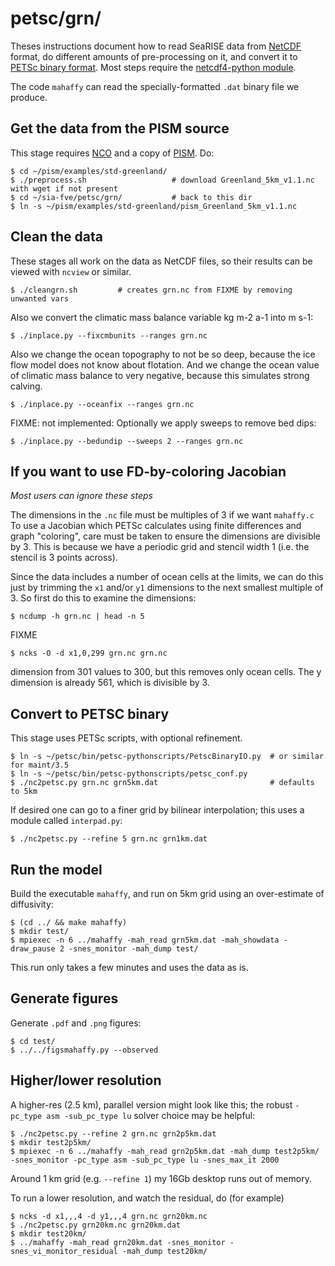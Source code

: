 petsc/grn/
==========

Theses instructions document how to read SeaRISE data from
[NetCDF](FIXME) format, do different amounts of pre-processing on it, and convert it
to [PETSc binary format](FIXME).  Most steps require the
[netcdf4-python module](https://github.com/Unidata/netcdf4-python).

The code `mahaffy` can read the specially-formatted `.dat` binary file we produce.


Get the data from the PISM source
---------------------------------

This stage requires [NCO](http://nco.sourceforge.net/) and a
copy of [PISM](http://www.pism-docs.org).  Do:

    $ cd ~/pism/examples/std-greenland/
    $ ./preprocess.sh                   # download Greenland_5km_v1.1.nc with wget if not present
    $ cd ~/sia-fve/petsc/grn/           # back to this dir
    $ ln -s ~/pism/examples/std-greenland/pism_Greenland_5km_v1.1.nc


Clean the data
--------------

These stages all work on the data as NetCDF files, so their results can be
viewed with `ncview` or similar.

    $ ./cleangrn.sh         # creates grn.nc from FIXME by removing unwanted vars

Also we convert the climatic mass balance variable kg m-2 a-1  into  m s-1:

    $ ./inplace.py --fixcmbunits --ranges grn.nc

Also we change the ocean topography to not be so deep, because the ice flow
model does not know about flotation.  And we change the ocean value of climatic
mass balance to very negative, because this simulates strong calving.

    $ ./inplace.py --oceanfix --ranges grn.nc

FIXME: not implemented:
Optionally we apply sweeps to remove bed dips:

    $ ./inplace.py --bedundip --sweeps 2 --ranges grn.nc


If you want to use FD-by-coloring Jacobian
------------------------------------------

_Most users can ignore these steps_

The dimensions in the `.nc` file must be multiples of 3 if we want `mahaffy.c`
To use a Jacobian which PETSc calculates using finite differences and graph
"coloring", care must be taken to ensure the dimensions are divisible by 3.
This is because we have a periodic grid and stencil width 1 (i.e. the stencil is
3 points across).

Since the data includes a number of ocean cells at the limits, we can do this
just by trimming the `x1` and/or `y1` dimensions to the next smallest multiple
of 3.  So first do this to examine the dimensions:

    $ ncdump -h grn.nc | head -n 5

FIXME

    $ ncks -O -d x1,0,299 grn.nc grn.nc

 dimension from 301 values to 300,
but this removes only ocean cells.  The y dimension is already 561, which is
divisible by 3.


Convert to PETSC binary
-----------------------

This stage uses PETSc scripts, with optional refinement.

    $ ln -s ~/petsc/bin/petsc-pythonscripts/PetscBinaryIO.py  # or similar for maint/3.5
    $ ln -s ~/petsc/bin/petsc-pythonscripts/petsc_conf.py
    $ ./nc2petsc.py grn.nc grn5km.dat                         # defaults to 5km

If desired one can go to a finer grid by bilinear interpolation; this uses a
module called `interpad.py`:

    $ ./nc2petsc.py --refine 5 grn.nc grn1km.dat


Run the model
-------------

Build the executable `mahaffy`, and run on 5km grid using an over-estimate of
diffusivity:

    $ (cd ../ && make mahaffy)
    $ mkdir test/
    $ mpiexec -n 6 ../mahaffy -mah_read grn5km.dat -mah_showdata -draw_pause 2 -snes_monitor -mah_dump test/

This run only takes a few minutes and uses the data as is.


Generate figures
----------------

Generate `.pdf` and `.png` figures:

    $ cd test/
    $ ../../figsmahaffy.py --observed


Higher/lower resolution
-----------------------

A higher-res (2.5 km), parallel version might look like this; the robust
`-pc_type asm -sub_pc_type lu` solver choice may be helpful:

    $ ./nc2petsc.py --refine 2 grn.nc grn2p5km.dat
    $ mkdir test2p5km/
    $ mpiexec -n 6 ../mahaffy -mah_read grn2p5km.dat -mah_dump test2p5km/ -snes_monitor -pc_type asm -sub_pc_type lu -snes_max_it 2000

Around 1 km grid (e.g. `--refine 1`) my 16Gb desktop runs out of memory.

To run a lower resolution, and watch the residual, do (for example)

    $ ncks -d x1,,,4 -d y1,,,4 grn.nc grn20km.nc
    $ ./nc2petsc.py grn20km.nc grn20km.dat
    $ mkdir test20km/
    $ ../mahaffy -mah_read grn20km.dat -snes_monitor -snes_vi_monitor_residual -mah_dump test20km/


